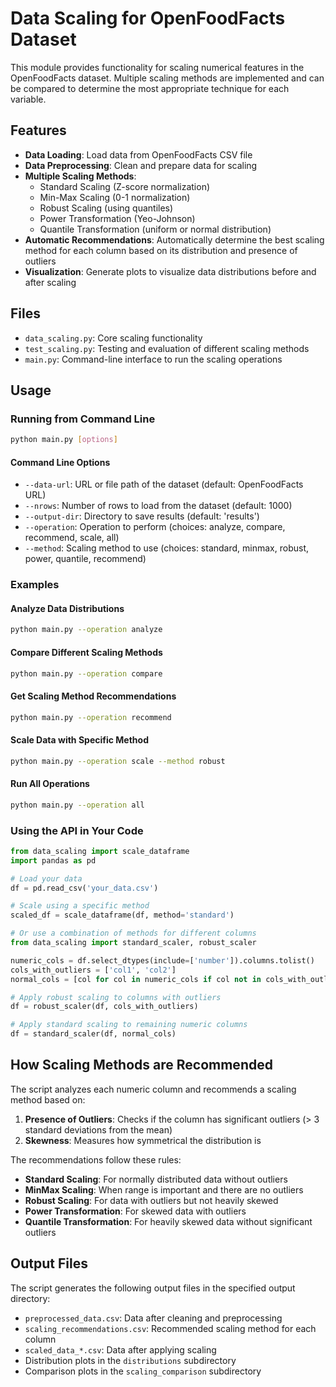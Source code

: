 # Data Scaling for OpenFoodFacts Dataset

This module provides functionality for scaling numerical features in the OpenFoodFacts dataset. Multiple scaling methods are implemented and can be compared to determine the most appropriate technique for each variable.

## Features

- **Data Loading**: Load data from OpenFoodFacts CSV file
- **Data Preprocessing**: Clean and prepare data for scaling
- **Multiple Scaling Methods**:
  - Standard Scaling (Z-score normalization)
  - Min-Max Scaling (0-1 normalization)
  - Robust Scaling (using quantiles)
  - Power Transformation (Yeo-Johnson)
  - Quantile Transformation (uniform or normal distribution)
- **Automatic Recommendations**: Automatically determine the best scaling method for each column based on its distribution and presence of outliers
- **Visualization**: Generate plots to visualize data distributions before and after scaling

## Files

- `data_scaling.py`: Core scaling functionality
- `test_scaling.py`: Testing and evaluation of different scaling methods
- `main.py`: Command-line interface to run the scaling operations

## Usage

### Running from Command Line

```bash
python main.py [options]
```

#### Command Line Options

- `--data-url`: URL or file path of the dataset (default: OpenFoodFacts URL)
- `--nrows`: Number of rows to load from the dataset (default: 1000)
- `--output-dir`: Directory to save results (default: 'results')
- `--operation`: Operation to perform (choices: analyze, compare, recommend, scale, all)
- `--method`: Scaling method to use (choices: standard, minmax, robust, power, quantile, recommend)

### Examples

#### Analyze Data Distributions

```bash
python main.py --operation analyze
```

#### Compare Different Scaling Methods

```bash
python main.py --operation compare
```

#### Get Scaling Method Recommendations

```bash
python main.py --operation recommend
```

#### Scale Data with Specific Method

```bash
python main.py --operation scale --method robust
```

#### Run All Operations

```bash
python main.py --operation all
```

### Using the API in Your Code

```python
from data_scaling import scale_dataframe
import pandas as pd

# Load your data
df = pd.read_csv('your_data.csv')

# Scale using a specific method
scaled_df = scale_dataframe(df, method='standard')

# Or use a combination of methods for different columns
from data_scaling import standard_scaler, robust_scaler

numeric_cols = df.select_dtypes(include=['number']).columns.tolist()
cols_with_outliers = ['col1', 'col2']
normal_cols = [col for col in numeric_cols if col not in cols_with_outliers]

# Apply robust scaling to columns with outliers
df = robust_scaler(df, cols_with_outliers)

# Apply standard scaling to remaining numeric columns
df = standard_scaler(df, normal_cols)
```

## How Scaling Methods are Recommended

The script analyzes each numeric column and recommends a scaling method based on:

1. **Presence of Outliers**: Checks if the column has significant outliers (> 3 standard deviations from the mean)
2. **Skewness**: Measures how symmetrical the distribution is

The recommendations follow these rules:

- **Standard Scaling**: For normally distributed data without outliers
- **MinMax Scaling**: When range is important and there are no outliers
- **Robust Scaling**: For data with outliers but not heavily skewed
- **Power Transformation**: For skewed data with outliers
- **Quantile Transformation**: For heavily skewed data without significant outliers

## Output Files

The script generates the following output files in the specified output directory:

- `preprocessed_data.csv`: Data after cleaning and preprocessing
- `scaling_recommendations.csv`: Recommended scaling method for each column
- `scaled_data_*.csv`: Data after applying scaling
- Distribution plots in the `distributions` subdirectory
- Comparison plots in the `scaling_comparison` subdirectory
